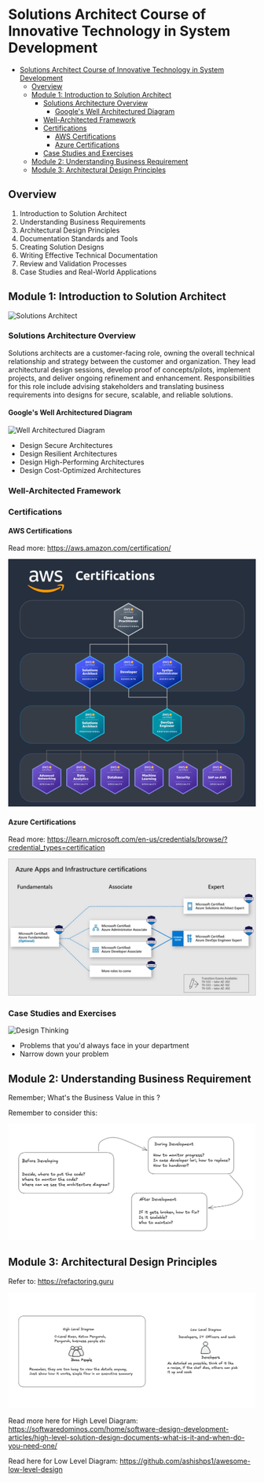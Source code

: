# Solutions Architect Course of Innovative Technology in System Development

- [Solutions Architect Course of Innovative Technology in System Development](#solutions-architect-course-of-innovative-technology-in-system-development)
  - [Overview](#overview)
  - [Module 1:  Introduction to Solution Architect](#module-1--introduction-to-solution-architect)
    - [Solutions Architecture Overview](#solutions-architecture-overview)
      - [Google's Well Architectured Diagram](#googles-well-architectured-diagram)
    - [Well-Architected Framework](#well-architected-framework)
    - [Certifications](#certifications)
      - [AWS Certifications](#aws-certifications)
      - [Azure Certifications](#azure-certifications)
    - [Case Studies and Exercises](#case-studies-and-exercises)
  - [Module 2:  Understanding Business Requirement](#module-2--understanding-business-requirement)
  - [Module 3: Architectural Design Principles](#module-3-architectural-design-principles)

## Overview

1. Introduction to Solution Architect
2. Understanding Business Requirements
3. Architectural Design Principles
4. Documentation Standards and Tools
5. Creating Solution Designs
6. Writing Effective Technical Documentation
7. Review and Validation Processes
8. Case Studies and Real-World Applications

## Module 1:  Introduction to Solution Architect

![Solutions Architect](https://framework.scaledagile.com/wp-content/uploads/2022/12/Solution_Arch_F02.svg)

### Solutions Architecture Overview

Solutions architects are a customer-facing role, owning the overall technical relationship and strategy between the customer and organization. They lead architectural design sessions, develop proof of concepts/pilots, implement projects, and deliver ongoing refinement and enhancement. Responsibilities for this role include advising stakeholders and translating business requirements into designs for secure, scalable, and reliable solutions.

#### Google's Well Architectured Diagram

![Well Architectured Diagram](https://cloud.google.com/static/architecture/framework/images/af-infographic.svg)

- Design Secure Architectures
- Design Resilient Architectures
- Design High-Performing Architectures
- Design Cost-Optimized Architectures

### Well-Architected Framework

### Certifications

#### AWS Certifications

Read more: https://aws.amazon.com/certification/

![AWS Certs](./assets/aws_certs.png)

#### Azure Certifications

Read more: https://learn.microsoft.com/en-us/credentials/browse/?credential_types=certification

![Azure Certs](./assets/az_certs.png)

### Case Studies and Exercises

![Design Thinking](https://public-images.interaction-design.org/literature/articles/materials/PONMo61b9QMX0GZvguvRft35nhDu3KG6Asa2NkI3.jpg)

- Problems that you'd always face in your department
- Narrow down your problem

## Module 2:  Understanding Business Requirement

Remember; What's the Business Value in this ?

Remember to consider this:

![Business Requirements](./assets/bus_req.png)

## Module 3: Architectural Design Principles

Refer to: https://refactoring.guru

![Architectural Diagram](./assets/arc.png)

Read more here for High Level Diagram: https://softwaredominos.com/home/software-design-development-articles/high-level-solution-design-documents-what-is-it-and-when-do-you-need-one/

Read here for Low Level Diagram: https://github.com/ashishps1/awesome-low-level-design